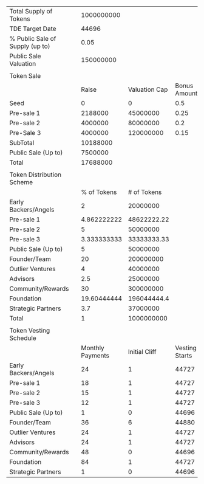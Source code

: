 |  |  |  |  |  |  |  |  |  |
|---|---|---|---|---|---|---|---|---|
| Total Supply of Tokens |  | 1000000000 |  |  |  |  |  |  |
| TDE Target Date |  | 44696 |  |  |  |  |  |  |
| % Public Sale of Supply \(up to\) |  | 0\.05 |  |  |  |  |  |  |
| Public Sale Valuation |  | 150000000 |  |  |  |  |  |  |
|  |  |  |  |  |  |  |  |  |
| Token Sale |  |  |  |  |  |  |  |  |
|  |  | Raise | Valuation Cap | Bonus Amount | Relevant Price | Tokens | Discount | % of Tokens |
| Seed |  | 0 | 0 | 0\.5 | 0 | 0 | 1 | 0 |
| Pre\-sale 1 |  | 2188000 | 45000000 | 0\.25 | 0\.045 | 48622222\.22 | 0\.7 | 0\.04862222222 |
| Pre\-sale 2 |  | 4000000 | 80000000 | 0\.2 | 0\.08 | 50000000 | 0\.4666666667 | 0\.05 |
| Pre\-Sale 3 |  | 4000000 | 120000000 | 0\.15 | 0\.12 | 33333333\.33 | 0\.2 | 0\.03333333333 |
| SubTotal |  | 10188000 |  |  |  | 131955555\.6 |  | 0\.1319555556 |
| Public Sale \(Up to\) |  | 7500000 |  |  | 0\.15 | 50000000 |  | 0\.05 |
| Total |  | 17688000 |  |  |  | 181955555\.6 |  | 0\.1819555556 |
|  |  |  |  |  |  |  |  |  |
| Token Distribution Scheme |  |  |  |  |  |  |  |  |
|  |  | % of Tokens | \# of Tokens |  |  |  |  |  |
| Early Backers/Angels |  | 2 | 20000000 |  |  |  |  |  |
| Pre\-sale 1 |  | 4.862222222 | 48622222\.22 |  |  |  |  |  |
| Pre\-sale 2 |  | 5 | 50000000 |  |  |  |  |  |
| Pre\-sale 3 |  | 3.333333333 | 33333333\.33 |  |  |  |  |  |
| Public Sale \(Up to\) |  | 5 | 50000000 |  |  |  |  |  |
| Founder/Team |  | 20 | 200000000 |  |  |  |  |  |
| Outlier Ventures |  | 4 | 40000000 |  |  |  |  |  |
| Advisors |  | 2.5 | 25000000 |  |  |  |  |  |
| Community/Rewards |  | 30 | 300000000 |  |  |  |  |  |
| Foundation |  |19.60444444 | 196044444\.4 |  |  |  |  |  |
| Strategic Partners |  | 3.7 | 37000000 |  |  |  |  |  |
| Total |  | 1 | 1000000000 |  |  |  |  |  |
|  |  |  |  |  |  |  |  |  |
| Token Vesting Schedule |  |  |  |  |  |  |  |  |
|  |  | Monthly Payments | Initial Cliff | Vesting Starts | Vesting Ends | Monthly |  |  |
| Early Backers/Angels |  | 24 | 1 | 44727 | 45457 | 833333\.3333 |  |  |
| Pre\-sale 1 |  | 18 | 1 | 44727 | 45274 | 2701234\.568 |  |  |
| Pre\-sale 2 |  | 15 | 1 | 44727 | 45183 | 3333333\.333 |  |  |
| Pre\-sale 3 |  | 12 | 1 | 44727 | 45091 | 2777777\.778 |  |  |
| Public Sale \(Up to\) |  | 1 | 0 | 44696 | 44726 | 50000000 |  |  |
| Founder/Team |  | 36 | 6 | 44880 | 45975 | 5555555\.556 |  |  |
| Outlier Ventures |  | 24 | 1 | 44727 | 45457 | 1666666\.667 |  |  |
| Advisors |  | 24 | 1 | 44727 | 45457 | 1041666\.667 |  |  |
| Community/Rewards |  | 48 | 0 | 44696 | 46156 | 6250000 |  |  |
| Foundation |  | 84 | 1 | 44727 | 47283 | 2333862\.434 |  |  |
| Strategic Partners |  | 1 | 0 | 44696 | 44726 | 37000000 |  |  |
